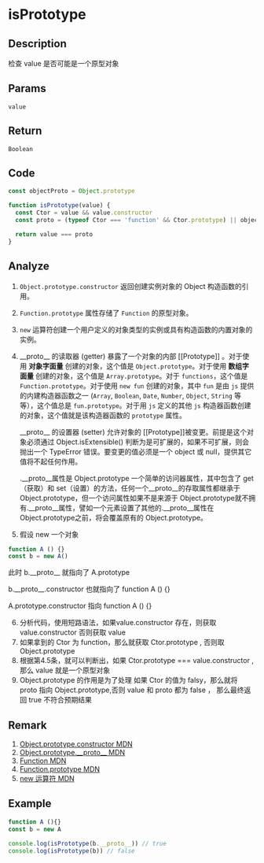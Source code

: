 # isPrototype 

## Description 
检查 value 是否可能是一个原型对象
## Params
`value`
## Return
`Boolean`

## Code
```js
const objectProto = Object.prototype

function isPrototype(value) {
  const Ctor = value && value.constructor
  const proto = (typeof Ctor === 'function' && Ctor.prototype) || objectProto

  return value === proto
}
```
## Analyze
1. `Object.prototype.constructor` 返回创建实例对象的 Object 构造函数的引用。
2. `Function.prototype` 属性存储了 `Function` 的原型对象。
3. `new` 运算符创建一个用户定义的对象类型的实例或具有构造函数的内置对象的实例。
4. \_\_proto__ 的读取器 (getter) 暴露了一个对象的内部 \[\[Prototype]] 。对于使用 **对象字面量** 创建的对象，这个值是 `Object.prototype`。对于使用 **数组字面量** 创建的对象，这个值是 `Array.prototype`。对于 `functions`，这个值是 `Function.prototype`。对于使用 `new fun` 创建的对象，其中 `fun` 是由 `js` 提供的内建构造器函数之一 (`Array`, `Boolean`, `Date`, `Number`, `Object`, `String` 等等），这个值总是 `fun.prototype`。对于用 `js` 定义的其他 `js` 构造器函数创建的对象，这个值就是该构造器函数的 `prototype` 属性。
   
   \_\_proto__ 的设置器 (setter) 允许对象的 \[\[Prototype]]被变更。前提是这个对象必须通过 Object.isExtensible() 判断为是可扩展的，如果不可扩展，则会抛出一个 TypeError
    错误。要变更的值必须是一个 object 或 null，提供其它值将不起任何作用。
   
   .__proto__属性是 Object.prototype 一个简单的访问器属性，其中包含了 get（获取）和 set（设置）的方法，任何一个__proto__的存取属性都继承于 Object.prototype，但一个访问属性如果不是来源于 Object.prototype就不拥有.__proto__属性，譬如一个元素设置了其他的.__proto__属性在 Object.prototype之前，将会覆盖原有的 Object.prototype。

5. 假设 new 一个对象
```js
function A () {}
const b = new A()
```
此时 b.\_\_proto__ 就指向了 A.prototype

b.\_\_proto__.constructor 也就指向了 function A () {}

A.prototype.constructor 指向 function A () {}

6. 分析代码，使用短路语法，如果value.constructor 存在，则获取 value.constructor 否则获取 value
7. 如果拿到的 Ctor 为 function，那么就获取 Ctor.prototype , 否则取 Object.prototype
8. 根据第4.5条，就可以判断出，如果 Ctor.prototype === value.constructor ,那么 value 就是一个原型对象
9. Object.prototype 的作用是为了处理 如果 Ctor 的值为 falsy，那么就将 proto 指向 Object.prototype,否则 value 和 proto 都为 false ， 那么最终返回 true 不符合预期结果
## Remark
1. [Object.prototype.constructor MDN](https://developer.mozilla.org/zh-CN/docs/Web/JavaScript/Reference/Global_Objects/Object/constructor)
2. [Object.prototype.\_\_proto__ MDN](https://developer.mozilla.org/zh-CN/docs/Web/JavaScript/Reference/Global_Objects/Object/proto)
3. [Function MDN](https://developer.mozilla.org/zh-CN/docs/Web/JavaScript/Reference/Global_Objects/Function)
4. [Function.prototype MDN](https://developer.mozilla.org/zh-CN/docs/Web/JavaScript/Reference/Global_Objects/Function/prototype)
5. [new 运算符 MDN](https://developer.mozilla.org/zh-CN/docs/Web/JavaScript/Reference/Operators/new)
## Example
```js
function A (){}
const b = new A

console.log(isPrototype(b.__proto__)) // true
console.log(isPrototype(b)) // false
```
